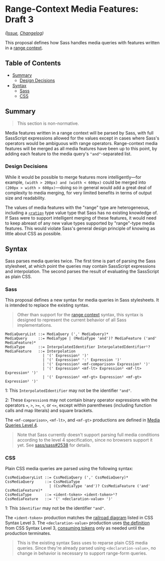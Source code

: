 # Range-Context Media Features: Draft 3

*([Issue](https://github.com/sass/sass/issues/1864), [Changelog](media-ranges.changes.md))*

This proposal defines how Sass handles media queries with features written in a
[range context][].

[range context]: https://www.w3.org/TR/mediaqueries-4/#mq-range-context

## Table of Contents

* [Summary](#summary)
  * [Design Decisions](#design-decisions)
* [Syntax](#syntax)
  * [Sass](#sass)
  * [CSS](#css)

## Summary

> This section is non-normative.

Media features written in a range context will be parsed by Sass, with full
SassScript expressions allowed for the values except in cases where Sass's
operators would be ambiguous with range operators. Range-context media features
will be merged as all media features have been up to this point, by adding each
feature to the media query's `"and"`-separated list.

### Design Decisions

While it would be possible to merge features more intelligently—for example,
`(width > 200px) and (width < 600px)` could be merged into
`(200px > width > 600px)`—doing so in general would add a great deal of
complexity to media merging, for very limited benefits in terms of output size
and readability.

The values of media features with the "range" type are heterogeneous, including
a [`<ratio>`][] type value type that Sass has no existing knowledge of. If Sass
were to support intelligent merging of these features, it would need to keep
abreast of any new value types supported by "range"-type media features. This
would violate Sass's general design principle of knowing as little about CSS as
possible.

[`<ratio>`]: https://www.w3.org/TR/mediaqueries-4/#typedef-ratio

## Syntax

Sass parses media queries twice. The first time is part of parsing the Sass
stylesheet, at which point the queries may contain SassScript expressions and
interpolation. The second parses the result of evaluating the SassScript as
plain CSS.

### Sass

This proposal defines a new syntax for media queries in Sass stylesheets. It is
intended to replace the existing syntax.

> Other than support for the [range context][] syntax, this syntax is designed
> to represent the current behavior of all Sass implementations.

```
MediaQueryList ::= MediaQuery (',' MediaQuery)*
MediaQuery     ::= MediaType | (MediaType 'and')? MediaFeature ('and' MediaFeature)*
MediaType      ::= InterpolatedIdentifier InterpolatedIdentifier¹?
MediaFeature   ::= Interpolation
                 | '(' Expression² ')'
                 | '(' Expression² ':' Expression ')'
                 | '(' Expression² <mf-comparison> Expression² ')'
                 | '(' Expression² <mf-lt> Expression² <mf-lt> Expression² ')'
                 | '(' Expression² <mf-gt> Expression² <mf-gt> Expression² ')'
```

1: This `InterpolatedIdentifier` may not be the identifier `"and"`.

2: These `Expression`s may not contain binary operator expressions with the
operators `=`, `>`, `>=`, `<`, or `<=`, except within parentheses (including
function calls and map literals) and square brackets.

The `<mf-comparison>`, `<mf-lt>`, and `<mf-gt>` productions are defined in
[Media Queries Level 4][].

[Media Queries Level 4]: https://drafts.csswg.org/mediaqueries-4/#mq-syntax

> Note that Sass currently doesn't support parsing full media conditions
> according to the level 4 specification, since no browsers support it yet. See
> [sass/sass#2538][] for details.

[sass/sass#2538]: https://GitHub.com/sass/sass/issues/2538

### CSS

Plain CSS media queries are parsed using the following syntax:

```
CssMediaQueryList ::= CssMediaQuery (',' CssMediaQuery)*
CssMediaQuery     ::= CssMediaType
                    | (CssMediaType 'and')? CssMediaFeature ('and' CssMediaFeature)*
CssMediaType      ::= <ident-token> <ident-token>¹?
CssMediaFeature   ::= '(' <declaration-value> ')'
```

1: This `Identifier` may not be the identifier `"and"`.

The `<ident-token>` production matches the [railroad diagram][ident-token]
listed in CSS Syntax Level 3. The `<declaration-value>` production uses
[the definition][declaration-value] from CSS Syntax Level 3,
[consuming tokens][] only as needed until the production terminates.

[ident-token]: https://drafts.csswg.org/css-syntax-3/#ident-token-diagram
[declaration-value]: https://drafts.csswg.org/css-syntax-3/#typedef-declaration-value
[consuming tokens]: https://drafts.csswg.org/css-syntax-3/#consume-a-token

> This is the existing syntax Sass uses to reparse plain CSS media queries.
> Since they're already parsed using `<declaration-value>`, no change in
> behavior is necessary to support range-form queries.
